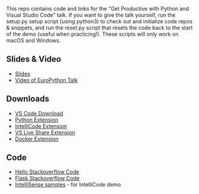 This repo contains code and links for the "Get Productive with Python and Visual Studio Code" talk. If you want to give the talk yourself, run the setup.py setup script (using python3) to check out and initialize code repos & snippets, and run the reset.py script that resets the code back to the start of the demo (useful when practicing!). These scripts will only work on macOS and Windows.

## Slides & Video
- [Slides](https://1drv.ms/p/s!Ak85dR9Am4LtgifB8Bh9PDj1h_zX)
- [Video of EuroPython Talk](https://www.youtube.com/watch?v=7uSjCp1wOrw&t=2h31m)

## Downloads
- [VS Code Download](https://code.visualstudio.com)
- [Python Extension](https://marketplace.visualstudio.com/items?itemName=ms-python.python)
- [IntelliCode Extension](https://marketplace.visualstudio.com/items?itemName=VisualStudioExptTeam.vscodeintellicode)
- [VS Live Share Extension](https://marketplace.visualstudio.com/items?itemName=MS-vsliveshare.vsliveshare)
- [Docker Extension](https://marketplace.visualstudio.com/items?itemName=PeterJausovec.vscode-docker)

## Code
- [Hello Stackoverflow Code](https://github.com/qubitron/hello-stackoverflow)
- [Flask Stackoverflow Code](https://github.com/qubitron/stackoverflow-flask)
- [IntelliSense samples](https://github.com/qubitron/intellisense-samples) - for IntelliCode demo

